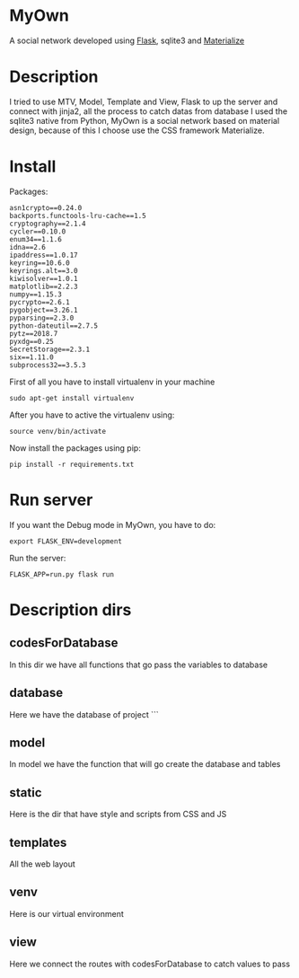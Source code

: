# MyOwn
A social network developed using [Flask](http://flask.pocoo.org/), sqlite3 and [Materialize](https://materializecss.com/)

# Description

I tried to use MTV, Model, Template and View, Flask to up the server and connect with jinja2, all the process to catch datas from database I used the sqlite3 native from Python, MyOwn is a social network based on material design, because of this I choose use the CSS framework Materialize.

# Install

Packages:

```
asn1crypto==0.24.0
backports.functools-lru-cache==1.5
cryptography==2.1.4
cycler==0.10.0
enum34==1.1.6
idna==2.6
ipaddress==1.0.17
keyring==10.6.0
keyrings.alt==3.0
kiwisolver==1.0.1
matplotlib==2.2.3
numpy==1.15.3
pycrypto==2.6.1
pygobject==3.26.1
pyparsing==2.3.0
python-dateutil==2.7.5
pytz==2018.7
pyxdg==0.25
SecretStorage==2.3.1
six==1.11.0
subprocess32==3.5.3 

```

First of all you have to install virtualenv in your machine

```sudo apt-get install virtualenv```

After you have to active the virtualenv using:

```source venv/bin/activate```

Now install the packages using pip:

```pip install -r requirements.txt```

# Run server

If you want the Debug mode in MyOwn, you have to do:

``` export FLASK_ENV=development ```

Run the server:

```FLASK_APP=run.py flask run```

# Description dirs

## codesForDatabase

In this dir we have all functions that go pass the variables to database

## database

Here we have the database of project ```

## model

In model we have the function that will go create the database and tables

## static

Here is the dir that have style and scripts from CSS and JS

## templates

All the web layout

## venv

Here is our virtual environment

## view

Here we connect the routes with codesForDatabase to catch values to pass